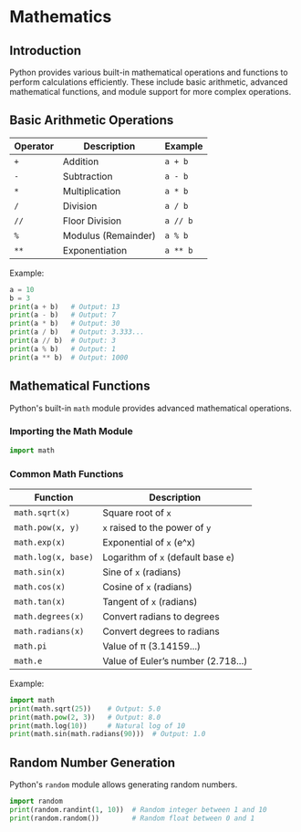 # Mathematics

## Introduction

Python provides various built-in mathematical operations and functions to perform calculations efficiently. These include basic arithmetic, advanced mathematical functions, and module support for more complex operations.

## Basic Arithmetic Operations

| Operator | Description        | Example  |
|----------|--------------------|----------|
| `+`      | Addition           | `a + b`  |
| `-`      | Subtraction        | `a - b`  |
| `*`      | Multiplication     | `a * b`  |
| `/`      | Division           | `a / b`  |
| `//`     | Floor Division     | `a // b` |
| `%`      | Modulus (Remainder) | `a % b`  |
| `**`     | Exponentiation     | `a ** b` |

Example:

```python
a = 10
b = 3
print(a + b)   # Output: 13
print(a - b)   # Output: 7
print(a * b)   # Output: 30
print(a / b)   # Output: 3.333...
print(a // b)  # Output: 3
print(a % b)   # Output: 1
print(a ** b)  # Output: 1000
```

## Mathematical Functions

Python's built-in `math` module provides advanced mathematical operations.

### Importing the Math Module

```python
import math
```

### Common Math Functions

| Function            | Description |
|---------------------|-------------|
| `math.sqrt(x)`     | Square root of `x` |
| `math.pow(x, y)`   | `x` raised to the power of `y` |
| `math.exp(x)`      | Exponential of `x` (e^x) |
| `math.log(x, base)`| Logarithm of `x` (default base `e`) |
| `math.sin(x)`      | Sine of `x` (radians) |
| `math.cos(x)`      | Cosine of `x` (radians) |
| `math.tan(x)`      | Tangent of `x` (radians) |
| `math.degrees(x)`  | Convert radians to degrees |
| `math.radians(x)`  | Convert degrees to radians |
| `math.pi`          | Value of π (3.14159...) |
| `math.e`           | Value of Euler’s number (2.718...) |

Example:

```python
import math
print(math.sqrt(25))    # Output: 5.0
print(math.pow(2, 3))   # Output: 8.0
print(math.log(10))     # Natural log of 10
print(math.sin(math.radians(90)))  # Output: 1.0
```

## Random Number Generation

Python's `random` module allows generating random numbers.

```python
import random
print(random.randint(1, 10))  # Random integer between 1 and 10
print(random.random())        # Random float between 0 and 1
```
